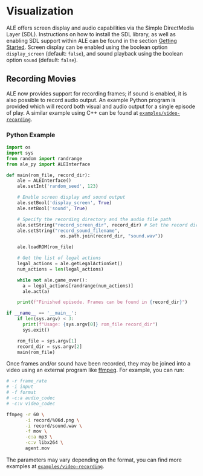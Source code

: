 # Visualization

ALE offers screen display and audio capabilities via the Simple DirectMedia Layer (SDL).
Instructions on how to install the SDL library, as well as enabling SDL support within ALE can be found in the section [Getting Started](./getting-started.md).
Screen display can be enabled using the boolean option `display_screen` (default: `false`), 
and sound playback using the boolean option `sound` (default: `false`).

##  Recording Movies

ALE now provides support for recording frames; if sound is enabled, it is also possible to record audio output.
An example Python program is provided which will record both visual and audio output for a single episode of play. A similar example using C++ can be found at [`examples/video-recording`](https://github.com/mgbellemare/Arcade-Learning-Environment/tree/master/examples/video-recording).


### Python Example
```py
import os
import sys
from random import randrange
from ale_py import ALEInterface

def main(rom_file, record_dir):
    ale = ALEInterface()
    ale.setInt('random_seed', 123)

    # Enable screen display and sound output
    ale.setBool('display_screen', True)
    ale.setBool('sound', True)

    # Specify the recording directory and the audio file path
    ale.setString("record_screen_dir", record_dir) # Set the record directory
    ale.setString("record_sound_filename",
                    os.path.join(record_dir, "sound.wav"))

    ale.loadROM(rom_file)

    # Get the list of legal actions
    legal_actions = ale.getLegalActionSet()
    num_actions = len(legal_actions)

    while not ale.game_over():
      a = legal_actions[randrange(num_actions)]
      ale.act(a)

    print(f"Finished episode. Frames can be found in {record_dir}")

if __name__ == '__main__':
    if len(sys.argv) < 3:
      print(f"Usage: {sys.argv[0]} rom_file record_dir")
      sys.exit()

    rom_file = sys.argv[1]
    record_dir = sys.argv[2]
    main(rom_file)
```

Once frames and/or sound have been recorded, they may be joined into a video using an external program like [ffmpeg](https://www.ffmpeg.org). For example, you can run:

```bash
# -r frame_rate
# -i input 
# -f format
# -c:a audio_codec
# -c:v video_codec

ffmpeg -r 60 \
       -i record/%06d.png \
       -i record/sound.wav \
       -f mov \
       -c:a mp3 \
       -c:v libx264 \
       agent.mov
```

The parameters may vary depending on the format, you can find more examples at [`examples/video-recording`](https://github.com/mgbellemare/Arcade-Learning-Environment/tree/master/examples/video-recording).
